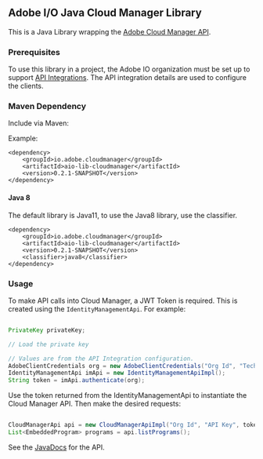 ## Adobe I/O Java Cloud Manager Library

This is a Java Library wrapping the [Adobe Cloud Manager API](https://www.adobe.io/apis/experiencecloud/cloud-manager/docs.html).


### Prerequisites

To use this library in a project, the Adobe IO organization must be set up to support [API Integrations](https://www.adobe.io/apis/experiencecloud/cloud-manager/docs.html#!AdobeDocs/cloudmanager-api-docs/master/create-api-integration.md). The API integration details are used to configure the clients.

### Maven Dependency

Include via Maven:

Example:
```
<dependency>
    <groupId>io.adobe.cloudmanager</groupId>
    <artifactId>aio-lib-cloudmanager</artifactId>
    <version>0.2.1-SNAPSHOT</version>
</dependency>
```

#### Java 8

The default library is Java11, to use the Java8 library, use the classifier.
```
<dependency>
    <groupId>io.adobe.cloudmanager</groupId>
    <artifactId>aio-lib-cloudmanager</artifactId>
    <version>0.2.1-SNAPSHOT</version>
    <classifier>java8</classifier>
</dependency>
```

### Usage

To make API calls into Cloud Manager, a JWT Token is required. This is created using the `IdentityManagementApi`. For example:

```java

PrivateKey privateKey; 

// Load the private key 

// Values are from the API Integration configuration.
AdobeClientCredentials org = new AdobeClientCredentials("Org Id", "Technical Account Id", "API Key", "Client Secret", privateKey);
IdentityManagementApi imApi = new IdentityManagementApiImpl();
String token = imApi.authenticate(org);

``` 

Use the token returned from the IdentityManagementApi to instantiate the Cloud Manager API. Then make the desired requests:

```java

CloudManagerApi api = new CloudManagerApiImpl("Org Id", "API Key", token);
List<EmbeddedProgram> programs = api.listPrograms();

```

See the [JavaDocs](https://opensource.adobe.com/aio-lib-java-cloudmanager/apidocs/) for the API.
